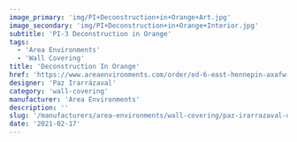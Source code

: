 ```yaml
---
image_primary: 'img/PI+Deconstruction+in+Orange+Art.jpg'
image_secondary: 'img/PI+Deconstruction+in+Orange+Interior.jpg'
subtitle: 'PI-3 Deconstruction in Orange'
tags:
  - 'Area Environments'
  - 'Wall Covering'
title: 'Deconstruction In Orange'
href: 'https://www.areaenvironments.com/order/ed-6-east-hennepin-axafw-w3l9w-ewf9t-sfzsd'
designer: 'Paz Irarrázaval'
category: 'wall-covering'
manufacturer: 'Area Environments'
description: ''
slug: '/manufacturers/area-environments/wall-covering/paz-irarrazaval-deconstruction-in-orange'
date: '2021-02-17'
---
```

